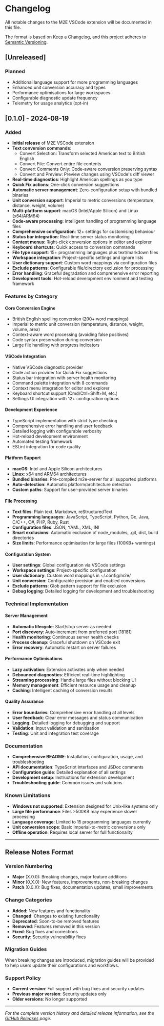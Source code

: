 # Changelog

All notable changes to the M2E VSCode extension will be documented in this file.

The format is based on [Keep a Changelog](https://keepachangelog.com/en/1.0.0/),
and this project adheres to [Semantic Versioning](https://semver.org/spec/v2.0.0.html).

## [Unreleased]

### Planned
- Additional language support for more programming languages
- Enhanced unit conversion accuracy and types
- Performance optimisations for large workspaces
- Configurable diagnostic update frequency
- Telemetry for usage analytics (opt-in)

## [0.1.0] - 2024-08-19

### Added
- **Initial release** of M2E VSCode extension
- **Text conversion commands**:
  - Convert Selection: Transform selected American text to British English
  - Convert File: Convert entire file contents
  - Convert Comments Only: Code-aware conversion preserving syntax
  - Convert and Preview: Preview changes using VSCode's diff viewer
- **Real-time diagnostics**: Highlight American spellings as you type
- **Quick Fix actions**: One-click conversion suggestions
- **Automatic server management**: Zero-configuration setup with bundled binaries
- **Unit conversion support**: Imperial to metric conversions (temperature, distance, weight, volume)
- **Multi-platform support**: macOS (Intel/Apple Silicon) and Linux (x64/ARM64)
- **Code-aware processing**: Intelligent handling of programming language files
- **Comprehensive configuration**: 12+ settings for customising behaviour
- **Status bar integration**: Real-time server status monitoring
- **Context menus**: Right-click conversion options in editor and explorer
- **Keyboard shortcuts**: Quick access to conversion commands
- **File type support**: 15+ programming languages plus text/markdown files
- **Workspace integration**: Project-specific settings and ignore lists
- **User dictionary support**: Custom word mappings via configuration files
- **Exclude patterns**: Configurable file/directory exclusion for processing
- **Error handling**: Graceful degradation and comprehensive error reporting
- **Development tools**: Hot-reload development environment and testing framework

### Features by Category

#### Core Conversion Engine
- British English spelling conversion (200+ word mappings)
- Imperial to metric unit conversion (temperature, distance, weight, volume, area)
- Context-aware word processing (avoiding false positives)
- Code syntax preservation during conversion
- Large file handling with progress indicators

#### VSCode Integration
- Native VSCode diagnostic provider
- Code action provider for Quick Fix suggestions
- Status bar integration with server health monitoring
- Command palette integration with 8 commands
- Context menu integration for editor and explorer
- Keyboard shortcut support (Cmd/Ctrl+Shift+M, etc.)
- Settings UI integration with 12+ configuration options

#### Development Experience
- TypeScript implementation with strict type checking
- Comprehensive error handling and user feedback
- Detailed logging with configurable verbosity
- Hot-reload development environment
- Automated testing framework
- ESLint integration for code quality

#### Platform Support
- **macOS**: Intel and Apple Silicon architectures
- **Linux**: x64 and ARM64 architectures  
- **Bundled binaries**: Pre-compiled m2e-server for all supported platforms
- **Auto-detection**: Automatic platform/architecture detection
- **Custom paths**: Support for user-provided server binaries

#### File Processing
- **Text files**: Plain text, Markdown, reStructuredText
- **Programming languages**: JavaScript, TypeScript, Python, Go, Java, C/C++, C#, PHP, Ruby, Rust
- **Configuration files**: JSON, YAML, XML, INI
- **Smart exclusions**: Automatic exclusion of node_modules, .git, dist, build directories
- **Size limits**: Performance optimisation for large files (100KB+ warnings)

#### Configuration System
- **User settings**: Global configuration via VSCode settings
- **Workspace settings**: Project-specific configuration  
- **User dictionary**: Custom word mappings in ~/.config/m2e/
- **Unit conversion**: Configurable precision and enabled conversions
- **Exclude patterns**: Glob pattern support for file exclusion
- **Debug logging**: Detailed logging for development and troubleshooting

### Technical Implementation

#### Server Management
- **Automatic lifecycle**: Start/stop server as needed
- **Port discovery**: Auto-increment from preferred port (18181)
- **Health monitoring**: Continuous server health checks
- **Process cleanup**: Graceful shutdown on VSCode exit
- **Error recovery**: Automatic restart on server failures

#### Performance Optimisations
- **Lazy activation**: Extension activates only when needed
- **Debounced diagnostics**: Efficient real-time highlighting
- **Streaming processing**: Handle large files without blocking UI
- **Memory management**: Efficient resource usage and cleanup
- **Caching**: Intelligent caching of conversion results

#### Quality Assurance
- **Error boundaries**: Comprehensive error handling at all levels
- **User feedback**: Clear error messages and status communication
- **Logging**: Detailed logging for debugging and support
- **Validation**: Input validation and sanitisation
- **Testing**: Unit and integration test coverage

### Documentation
- **Comprehensive README**: Installation, configuration, usage, and troubleshooting
- **API documentation**: TypeScript interfaces and JSDoc comments
- **Configuration guide**: Detailed explanation of all settings
- **Development setup**: Instructions for extension development
- **Troubleshooting guide**: Common issues and solutions

### Known Limitations
- **Windows not supported**: Extension designed for Unix-like systems only
- **Large file performance**: Files >500KB may experience slower processing
- **Language coverage**: Limited to 15 programming languages currently
- **Unit conversion scope**: Basic imperial-to-metric conversions only
- **Offline operation**: Requires local server for full functionality

---

## Release Notes Format

### Version Numbering
- **Major** (X.0.0): Breaking changes, major feature additions
- **Minor** (0.X.0): New features, improvements, non-breaking changes  
- **Patch** (0.0.X): Bug fixes, documentation updates, small improvements

### Change Categories
- **Added**: New features and functionality
- **Changed**: Changes to existing functionality
- **Deprecated**: Soon-to-be removed features
- **Removed**: Features removed in this version
- **Fixed**: Bug fixes and corrections
- **Security**: Security vulnerability fixes

### Migration Guides
When breaking changes are introduced, migration guides will be provided to help users update their configurations and workflows.

### Support Policy
- **Current version**: Full support with bug fixes and security updates
- **Previous major version**: Security updates only
- **Older versions**: No longer supported

---

*For the complete version history and detailed release information, see the [GitHub Releases](https://github.com/sammcj/m2e/releases) page.*